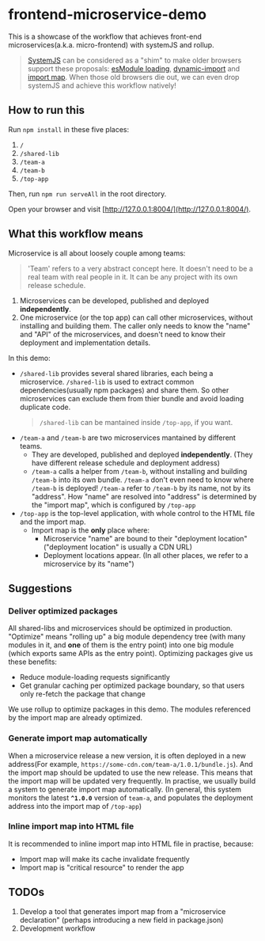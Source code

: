 # frontend-microservice-demo

This is a showcase of the workflow that achieves front-end microservices(a.k.a. micro-frontend) with systemJS and rollup.

> [SystemJS](https://github.com/systemjs/systemjs) can be considered as a "shim" to make older browsers support these proposals: [esModule loading](https://github.com/whatwg/loader), [dynamic-import](https://github.com/tc39/proposal-dynamic-import) and [import map](https://github.com/WICG/import-maps). When those old browsers die out, we can even drop systemJS and achieve this workflow natively!

## How to run this

Run `npm install` in these five places:

1. `/`
2. `/shared-lib`
3. `/team-a`
4. `/team-b`
5. `/top-app`

Then, run `npm run serveAll` in the root directory.

Open your browser and visit [http://127.0.0.1:8004/](http://127.0.0.1:8004/).

## What this workflow means

Microservice is all about loosely couple among teams:

> 'Team' refers to a very abstract concept here. It doesn't need to be a real team with real people in it. It can be any project with its own release schedule.

1. Microservices can be developed, published and deployed **independently**.
2. One microservice (or the top app) can call other microservices, without installing and building them. The caller only needs to know the "name" and "API" of the microservices, and doesn't need to know their deployment and implementation details.

In this demo:

- `/shared-lib` provides several shared libraries, each being a microservice. `/shared-lib` is used to extract common dependencies(usually npm packages) and share them. So other microservices can exclude them from thier bundle and avoid loading duplicate code.
  > `/shared-lib` can be mantained inside `/top-app`, if you want.
- `/team-a` and `/team-b` are two microservices mantained by different teams.
  - They are developed, published and deployed **independently**. (They have different release schedule and deployment address)
  - `/team-a` calls a helper from `/team-b`, without installing and building `/team-b` into its own bundle. `/team-a` don't even need to know where `/team-b` is deployed! `/team-a` refer to `/team-b` by its name, not by its "address". How "name" are resolved into "address" is determined by the "import map", which is configured by `/top-app`
- `/top-app` is the top-level application, with whole control to the HTML file and the import map.
  - Import map is the **only** place where:
    - Microservice "name" are bound to their "deployment location"
      ("deployment location" is usually a CDN URL)
    - Deployment locations appear. (In all other places, we refer to a microservice by its "name")

## Suggestions

### Deliver optimized packages

All shared-libs and microservices should be optimized in production.
"Optimize" means "rolling up" a big module dependency tree (with many modules in it, and **one** of them is the entry point) into one big module (which exports same APIs as the entry point).
Optimizing packages give us these benefits:

- Reduce module-loading requests significantly
- Get granular caching per optimized package boundary, so that users only re-fetch the package that change

We use rollup to optimize packages in this demo. The modules referenced by the import map are already optimized.

### Generate import map automatically

When a microservice release a new version, it is often deployed in a new address(For example, `https://some-cdn.com/team-a/1.0.1/bundle.js`). And the import map should be updated to use the new release. This means that the import map will be updated very frequently.
In practise, we usually build a system to generate import map automatically. (In general, this system monitors the latest **`^1.0.0`** version of `team-a`, and populates the deployment address into the import map of `/top-app`)

### Inline import map into HTML file

It is recommended to inline import map into HTML file in practise, because:

- Import map will make its cache invalidate frequently
- Import map is "critical resource" to render the app

## TODOs

1. Develop a tool that generates import map from a "microservice declaration" (perhaps introducing a new field in package.json)
2. Development workflow
